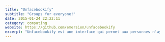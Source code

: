 ```yaml
---
title: "Unfacebookify"
subtitle: "Groups for everyone!"
date: 2015-01-24 22:22:11
category: computing
website: https://github.com/emersion/unfacebookify
excerpt: "Unfacebookify est une interface qui permet aux personnes n'ayant pas Facebook de pouvoir lire et écrire des messages et commentaires dans un groupe Facebook."
---
```

